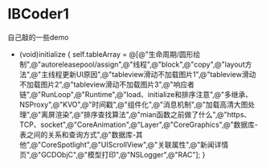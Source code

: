 # IBCoder1
自己敲的一些demo

- (void)initialize {
    self.tableArray = @[@"生命周期/圆形绘制",@"autoreleasepool/assign",@"线程",@"block",@"copy",@"layout方法",@"主线程更新UI原因",@"tableview滑动不加载图片1",@"tableview滑动不加载图片2",@"tableview滑动不加载图片3",@"响应者链",@"RunLoop",@"Runtime",@"load、initialize和排序注意",@"多继承、NSProxy",@"KVO",@"时间戳",@"组件化",@"消息机制",@"加载高清大图处理",@"离屏渲染",@"排序查找算法",@"mian函数之前做了什么",@"https、TCP、socket",@"CoreAnimation",@"Layer",@"CoreGraphics",@"数据库-表之间的关系和查询方式",@"数据库-其他",@"CoreSpotlight",@"UIScrollView",@"关联属性",@"新闻详情页",@"GCDObjC",@"模型打印",@"NSLogger",@"RAC"];
}
